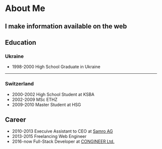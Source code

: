 # About Me

<!-- .slide: data-background="#ff0000" -->

## I make information available on the web

<!-- .element: class="fragment" -->

<!-- NEXT-V -->

## Education

### Ukraine<!-- .element: class="fragment" style="text-align: left" -->

- 1998-2000 High School Graduate in Ukraine <!-- .element: class="fragment" -->

---

### Switzerland <!-- .element: class="fragment" style="text-align: left" data-background="#ff0000"-->

- 2000-2002 High School Student at KSBA <!-- .element: class="fragment" -->
- 2002-2009 MSc ETHZ <!-- .element: class="fragment" -->
- 2009-2010 Master Student at HSG <!-- .element: class="fragment" -->

<!-- NEXT-V -->

## Career

- 2010-2013 Execuive Assistant to CEO at <!-- .element: class="fragment" --> [Samro AG](https://www.samro.ch/)
- 2013-2015 Freelancing Web Engineer <!-- .element: class="fragment" -->
- 2016-now Full-Stack Developer at <!-- .element: class="fragment" --> [CONGINEER Ltd.](https://congineer.com/)
